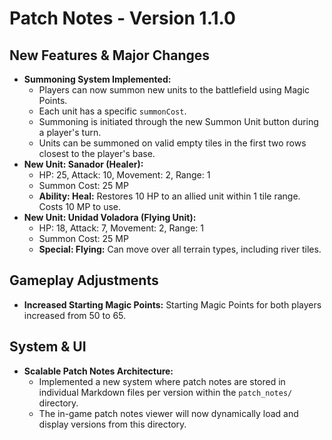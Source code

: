 # Patch Notes - Version 1.1.0

## New Features & Major Changes

*   **Summoning System Implemented:**
    *   Players can now summon new units to the battlefield using Magic Points.
    *   Each unit has a specific `summonCost`.
    *   Summoning is initiated through the new Summon Unit button during a player's turn.
    *   Units can be summoned on valid empty tiles in the first two rows closest to the player's base.
*   **New Unit: Sanador (Healer):**
    *   HP: 25, Attack: 10, Movement: 2, Range: 1
    *   Summon Cost: 25 MP
    *   **Ability: Heal:** Restores 10 HP to an allied unit within 1 tile range. Costs 10 MP to use.
*   **New Unit: Unidad Voladora (Flying Unit):**
    *   HP: 18, Attack: 7, Movement: 2, Range: 1
    *   Summon Cost: 25 MP
    *   **Special: Flying:** Can move over all terrain types, including river tiles.

## Gameplay Adjustments

*   **Increased Starting Magic Points:** Starting Magic Points for both players increased from 50 to 65.

## System & UI

*   **Scalable Patch Notes Architecture:**
    *   Implemented a new system where patch notes are stored in individual Markdown files per version within the `patch_notes/` directory.
    *   The in-game patch notes viewer will now dynamically load and display versions from this directory.
